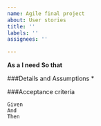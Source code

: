 ```yaml
---
name: Agile final project
about: User stories
title: ''
labels: ''
assignees: ''

---
```


**As a**
**I need**
**So that**

###Details and Assumptions
* 

###Acceptance criteria
```
Given
And
Then
```

